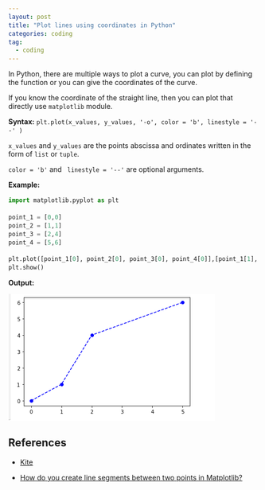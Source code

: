 ```yaml
---
layout: post
title: "Plot lines using coordinates in Python"
categories: coding
tag: 
  - coding
---
```


In Python, there are multiple ways to  plot a curve, you can plot by defining the function or you can give the coordinates of the curve.

If you know the coordinate of the straight line, then you can plot that directly use `matplotlib` module.

**Syntax:** `plt.plot(x_values, y_values, '-o', color = 'b', linestyle = '--' )`

`x_values` and `y_values` are the points abscissa and ordinates written in the form of `list` or `tuple`.

`color = 'b'` and ` linestyle = '--'` are optional arguments.

**Example:**

```python
import matplotlib.pyplot as plt

point_1 = [0,0]
point_2 = [1,1]
point_3 = [2,4]
point_4 = [5,6]

plt.plot([point_1[0], point_2[0], point_3[0], point_4[0]],[point_1[1], point_2[1], point_3[1], point_4[1]],'-o', color = 'b',linestyle = '--' )
plt.show()
```

**Output:**

![](\assets\images\plot_coordinates.png)

## References

* [Kite](https://www.adamsmith.haus/python/answers/how-to-draw-a-line-between-two-points-in-matplotlib-in-python)

* [How do you create line segments between two points in Matplotlib?](https://www.tutorialspoint.com/how-do-you-create-line-segments-between-two-points-in-matplotlib)
